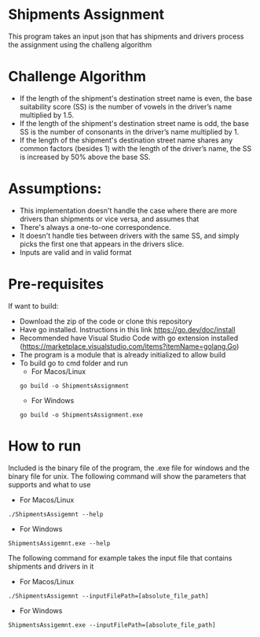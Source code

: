 # Shipments Assignment

This program takes an input json that has shipments and drivers process the assignment using the challeng algorithm


# Challenge Algorithm

- If the length of the shipment's destination street name is even, the base suitability score (SS) is the number of vowels in the driver’s name multiplied by 1.5.
- If the length of the shipment's destination street name is odd, the base SS is the number of consonants in the driver’s name multiplied by 1.
- If the length of the shipment's destination street name shares any common factors (besides 1) with the length of the driver’s name, the SS is increased by 50% above the base SS.

# Assumptions:
- This implementation doesn't handle the case where there are more drivers than shipments or vice versa, and assumes that 
- There's always a one-to-one correspondence.
- It doesn't handle ties between drivers with the same SS, and simply picks the first one that appears in the drivers slice. 
- Inputs are valid and in valid format

# Pre-requisites

If want to build:
- Download the zip of the code or clone this repository
- Have go installed. Instructions in this link https://go.dev/doc/install
- Recommended have Visual Studio Code with go extension installed (https://marketplace.visualstudio.com/items?itemName=golang.Go)
- The program is a module that is already initialized to allow build
- To build go to cmd folder and run 
    - For Macos/Linux 
    ```
    go build -o ShipmentsAssignment
    ```
    - For Windows
    ```
    go build -o ShipmentsAssignment.exe
    ```

# How to run

Included is the binary file of the program, the .exe file for windows and the binary file for unix.
The following command will show the parameters that supports and what to use
- For Macos/Linux
```
./ShipmentsAssigemnt --help
```
- For Windows
```
ShipmentsAssigemnt.exe --help
```


The following command for example takes the input file that contains shipments and drivers in it
- For Macos/Linux
```
./ShipmentsAssigemnt --inputFilePath=[absolute_file_path]
```
- For Windows
```
ShipmentsAssigemnt.exe --inputFilePath=[absolute_file_path]
```
